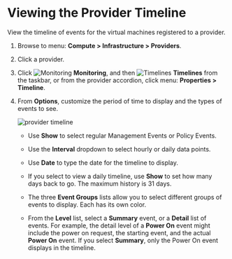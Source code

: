 # Viewing the Provider Timeline

View the timeline of events for the virtual machines registered to a
provider.

1. Browse to menu: **Compute > Infrastructure > Providers**.

2. Click a provider.

3. Click ![Monitoring](../images/1994.png) **Monitoring**, and then
   ![Timelines](../images/1995.png) **Timelines** from the taskbar, or
   from the provider accordion, click menu: **Properties > Timeline**.

4. From **Options**, customize the period of time to display and the
    types of events to see.

    ![provider timeline](../images/provider-timeline.png)

      - Use **Show** to select regular Management Events or Policy
        Events.

      - Use the **Interval** dropdown to select hourly or daily data
        points.

      - Use **Date** to type the date for the timeline to display.

      - If you select to view a daily timeline, use **Show** to set how
        many days back to go. The maximum history is 31 days.

      - The three **Event Groups** lists allow you to select different
        groups of events to display. Each has its own color.

      - From the **Level** list, select a **Summary** event, or a
        **Detail** list of events. For example, the detail level of a
        **Power On** event might include the power on request, the
        starting event, and the actual **Power On** event. If you select
        **Summary**, only the Power On event displays in the timeline.
